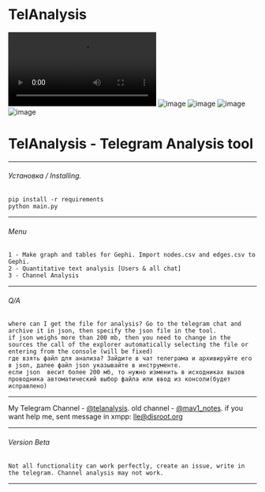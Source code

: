 # TelAnalysis
<video src="https://user-images.githubusercontent.com/107117398/223553362-8f24206e-55de-4ed2-bdd1-1d6093f8d60b.mp4"></video>
![image](https://user-images.githubusercontent.com/107117398/223553327-a0ef0115-6cfe-4c38-9f0b-67062354a79c.png)
![image](https://user-images.githubusercontent.com/107117398/223553309-ba92ee44-ff54-4e3e-b49a-70596cde4198.png)
![image](https://user-images.githubusercontent.com/107117398/223553300-a5874615-fe67-4f8d-a042-df3aa5e3b0e6.png)
![image](https://user-images.githubusercontent.com/107117398/209858730-fe6ff0a3-9fcd-4d13-be6a-3f2a6bdd198b.png)
# TelAnalysis - Telegram Analysis tool
_______
###### Установка / Installing.
```
pip install -r requirements
python main.py
```
_______
###### Menu
```
1 - Make graph and tables for Gephi. Import nodes.csv and edges.csv to Gephi.
2 - Quantitative text analysis [Users & all chat]
3 - Channel Analysis
```
_______
###### Q/A
```
where can I get the file for analysis? Go to the telegram chat and archive it in json, then specify the json file in the tool.
if json weighs more than 200 mb, then you need to change in the sources the call of the explorer automatically selecting the file or entering from the console (will be fixed)
где взять файл для анализа? Зайдите в чат телеграма и архивируйте его в json, далее файл json указывайте в инструменте.
если json  весит более 200 мб, то нужно изменить в исходниках вызов проводника автоматический выбор файла или ввод из консоли(будет исправлено)
```
_______
My Telegram Channel - [@telanalysis](https://t.me/telanalysis).
old channel - [@mav1_notes](https://t.me/mav1_notes).
if you  want help me, sent message in xmpp: lle@disroot.org
_______
###### Version Beta


```
Not all functionality can work perfectly, create an issue, write in the telegram. Channel analysis may not work.
```
_______
